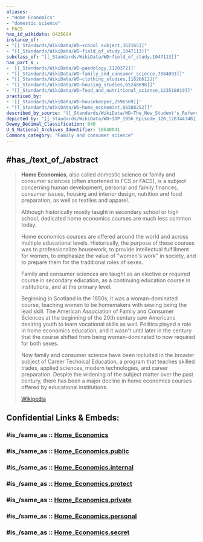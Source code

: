 ```yaml
---
aliases:
- "Home Economics"
- "domestic science"
- FACS
has_id_wikidata: Q425694
instance_of:
- "[[_Standards/WikiData/WD~school_subject,362165]]"
- "[[_Standards/WikiData/WD~field_of_study,1047113]]"
subclass_of: "[[_Standards/WikiData/WD~field_of_study,1047113]]"
has_part_s_:
- '[[_Standards/WikiData/WD~paedology,2120372]]'
- "[[_Standards/WikiData/WD~family_and_consumer_science,7884093]]"
- "[[_Standards/WikiData/WD~clothing_studies,11626612]]"
- "[[_Standards/WikiData/WD~housing_studies,65248698]]"
- "[[_Standards/WikiData/WD~food_and_nutritional_science,123518019]]"
practiced_by:
- '[[_Standards/WikiData/WD~housekeeper,2596569]]'
- "[[_Standards/WikiData/WD~home_economist,66588252]]"
described_by_source: "[[_Standards/WikiData/WD~The_New_Student's_Reference_Work,16082057]]"
depicted_by: "[[_Standards/WikiData/WD~IOP_1956_Episode_320,128344348]]"
Dewey_Decimal_Classification: 640
U_S_National_Archives_Identifier: 10640041
Commons_category: "Family and consumer science"
---
```



## #has_/text_of_/abstract 

> **Home Economics**, also called domestic science or family and consumer sciences 
> (often shortened to FCS or FACS), is a subject concerning human development, 
> personal and family finances, consumer issues, housing and interior design, 
> nutrition and food preparation, as well as textiles and apparel. 
> 
> Although historically mostly taught in secondary school or high school, 
> dedicated home economics courses are much less common today.
>
> Home economics courses are offered around the world and across multiple educational levels. 
> Historically, the purpose of these courses was to professionalize housework, 
> to provide intellectual fulfillment for women, to emphasize the value of "women's work" in society, 
> and to prepare them for the traditional roles of sexes. 
> 
> Family and consumer sciences are taught as an elective or required course in secondary education, 
> as a continuing education course in institutions, and at the primary level.  
>
> Beginning in Scotland in the 1850s, it was a woman-dominated course, teaching women to be homemakers with sewing being the lead skill. The American Association of Family and Consumer Sciences at the beginning of the 20th century saw Americans desiring youth to learn vocational skills as well. Politics played a role in home economics education, and it wasn't until later in the century that the course shifted from being woman-dominated to now required for both sexes.  
>
> Now family and consumer science have been included in the broader subject of Career Technical Education, a program that teaches skilled trades, applied sciences, modern technologies, and career preparation.  Despite the widening of the subject matter over the past century, there has been a major decline in home economics courses offered by educational institutions.
>
> [Wikipedia](https://en.wikipedia.org/wiki/Home%20economics)


## Confidential Links & Embeds: 

### #is_/same_as :: [Home_Economics](/_Standards/Society/Economics/Home_Economics.md) 

### #is_/same_as :: [Home_Economics.public](/_public/Society/Economics/Home_Economics.public.md) 

### #is_/same_as :: [Home_Economics.internal](/_internal/Society/Economics/Home_Economics.internal.md) 

### #is_/same_as :: [Home_Economics.protect](/_protect/Society/Economics/Home_Economics.protect.md) 

### #is_/same_as :: [Home_Economics.private](/_private/Society/Economics/Home_Economics.private.md) 

### #is_/same_as :: [Home_Economics.personal](/_personal/Society/Economics/Home_Economics.personal.md) 

### #is_/same_as :: [Home_Economics.secret](/_secret/Society/Economics/Home_Economics.secret.md)

